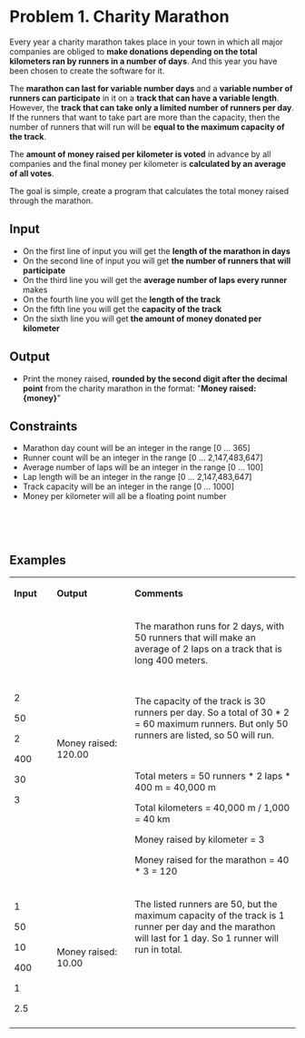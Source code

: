 <h1>Problem 1. Charity Marathon</h1>
<p>Every year a charity marathon takes place in your town in which all major companies are obliged to <strong>make donations depending on the total kilometers ran by runners in a number of days</strong>. And this year you have been chosen to create the software for it.</p>
<p>The <strong>marathon can last for variable number days</strong> and a <strong>variable number of runners can participate</strong> in it on a <strong>track that can have a variable length</strong>. However, the <strong>track that can take only a limited number of runners per day</strong>. If the runners that want to take part are more than the capacity, then the number of runners that will run will be <strong>equal to the maximum capacity of the track</strong>.</p>
<p>The <strong>amount of money raised per kilometer is voted</strong> in advance by all companies and the final money per kilometer is <strong>calculated by an average of all votes</strong>.</p>
<p>The goal is simple, create a program that calculates the total money raised through the marathon.</p>
<h2>Input</h2>
<ul>
<li>On the first line of input you will get the <strong>length of the marathon in days</strong></li>
<li>On the second line of input you will get <strong>the number of runners that will participate</strong></li>
<li>On the third line you will get the <strong>average number of laps every runner</strong> makes</li>
<li>On the fourth line you will get the <strong>length of the track</strong></li>
<li>On the fifth line you will get the <strong>capacity of the track</strong></li>
<li>On the sixth line you will get <strong>the amount of money donated per kilometer</strong></li>
</ul>
<h2>Output</h2>
<ul>
<li>Print the money raised, <strong>rounded by the second digit after the decimal point</strong> from the charity marathon in the format: "<strong>Money raised: {money}</strong>"</li>
</ul>
<h2>Constraints</h2>
<ul>
<li>Marathon day count will be an integer in the range [0 &hellip; 365]</li>
<li>Runner count will be an integer in the range [0 &hellip; 2,147,483,647]</li>
<li>Average number of laps will be an integer in the range [0 &hellip; 100]</li>
<li>Lap length will be an integer in the range [0 &hellip; 2,147,483,647]</li>
<li>Track capacity will be an integer in the range [0 &hellip; 1000]</li>
<li>Money per kilometer will all be a floating point number</li>
</ul>
<p>&nbsp;</p>
<p>&nbsp;</p>
<h2>Examples</h2>
<table width="701">
<tbody>
<tr>
<td width="76">
<p><strong>Input</strong></p>
</td>
<td width="180">
<p><strong>Output</strong></p>
</td>
<td width="446">
<p><strong>Comments</strong></p>
</td>
</tr>
<tr>
<td width="76">
<p>2</p>
<p>50</p>
<p>2</p>
<p>400</p>
<p>30</p>
<p>3</p>
</td>
<td width="180">
<p>Money raised: 120.00</p>
</td>
<td width="446">
<p>The marathon runs for 2 days, with 50 runners that will make an average of 2 laps on a track that is long 400 meters.</p>
<p>&nbsp;</p>
<p>The capacity of the track is 30 runners per day. So a total of 30 * 2 = 60 maximum runners. But only 50 runners are listed, so 50 will run.</p>
<p>&nbsp;</p>
<p>Total meters = 50 runners * 2 laps * 400 m = 40,000 m</p>
<p>Total kilometers = 40,000 m / 1,000 = 40 km</p>
<p>Money raised by kilometer = 3</p>
<p>Money raised for the marathon = 40 * 3 = 120</p>
</td>
</tr>
<tr>
<td width="76">
<p>1</p>
<p>50</p>
<p>10</p>
<p>400</p>
<p>1</p>
<p>2.5</p>
</td>
<td width="180">
<p>Money raised: 10.00</p>
</td>
<td width="446">
<p>The listed runners are 50, but the maximum capacity of the track is 1 runner per day and the marathon will last for 1 day. So 1 runner will run in total.</p>
<p>&nbsp;</p>
<p>&nbsp;</p>
<p>&nbsp;</p>
</td>
</tr>
</tbody>
</table>